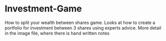# Investment-Game
How to split your wealth between shares game.
Looks at how to create a portfolio for investment between 3 shares using experts advice.
More detail in the image file, where there is hand written notes
